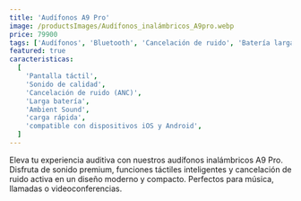 ```yaml
---
title: 'Audífonos A9 Pro'
image: /productsImages/Audífonos_inalámbricos_A9pro.webp
price: 79900
tags: ['Audífonos', 'Bluetooth', 'Cancelación de ruido', 'Batería larga', 'Pantalla táctil']
featured: true
caracteristicas:
  [
    'Pantalla táctil',
    'Sonido de calidad',
    'Cancelación de ruido (ANC)',
    'Larga batería',
    'Ambient Sound',
    'carga rápida',
    'compatible con dispositivos iOS y Android',
  ]
---
```


Eleva tu experiencia auditiva con nuestros audífonos inalámbricos A9 Pro. Disfruta de sonido premium, funciones táctiles inteligentes y cancelación de ruido activa en un diseño moderno y compacto. Perfectos para música, llamadas o videoconferencias.
